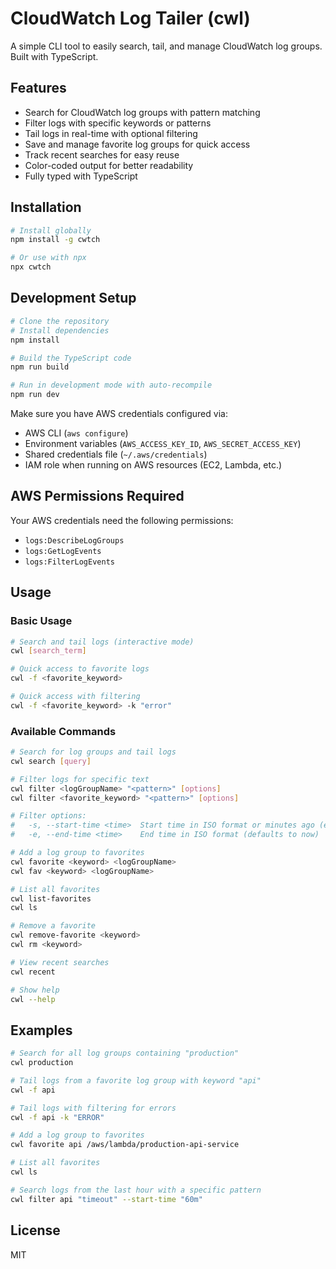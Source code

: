 # CloudWatch Log Tailer (cwl)

A simple CLI tool to easily search, tail, and manage CloudWatch log groups. Built with TypeScript.

## Features

- Search for CloudWatch log groups with pattern matching
- Filter logs with specific keywords or patterns
- Tail logs in real-time with optional filtering
- Save and manage favorite log groups for quick access
- Track recent searches for easy reuse
- Color-coded output for better readability
- Fully typed with TypeScript

## Installation

```bash
# Install globally
npm install -g cwtch

# Or use with npx
npx cwtch
```

## Development Setup

```bash
# Clone the repository
# Install dependencies
npm install

# Build the TypeScript code
npm run build

# Run in development mode with auto-recompile
npm run dev
```

Make sure you have AWS credentials configured via:
- AWS CLI (`aws configure`)
- Environment variables (`AWS_ACCESS_KEY_ID`, `AWS_SECRET_ACCESS_KEY`)
- Shared credentials file (`~/.aws/credentials`)
- IAM role when running on AWS resources (EC2, Lambda, etc.)

## AWS Permissions Required

Your AWS credentials need the following permissions:
- `logs:DescribeLogGroups`
- `logs:GetLogEvents`
- `logs:FilterLogEvents`

## Usage

### Basic Usage

```bash
# Search and tail logs (interactive mode)
cwl [search_term]

# Quick access to favorite logs
cwl -f <favorite_keyword>

# Quick access with filtering
cwl -f <favorite_keyword> -k "error"
```

### Available Commands

```bash
# Search for log groups and tail logs
cwl search [query]

# Filter logs for specific text
cwl filter <logGroupName> "<pattern>" [options]
cwl filter <favorite_keyword> "<pattern>" [options]

# Filter options:
#   -s, --start-time <time>  Start time in ISO format or minutes ago (e.g., "30m")
#   -e, --end-time <time>    End time in ISO format (defaults to now)

# Add a log group to favorites
cwl favorite <keyword> <logGroupName>
cwl fav <keyword> <logGroupName>

# List all favorites
cwl list-favorites
cwl ls

# Remove a favorite
cwl remove-favorite <keyword>
cwl rm <keyword>

# View recent searches
cwl recent

# Show help
cwl --help
```

## Examples

```bash
# Search for all log groups containing "production"
cwl production

# Tail logs from a favorite log group with keyword "api"
cwl -f api

# Tail logs with filtering for errors
cwl -f api -k "ERROR"

# Add a log group to favorites
cwl favorite api /aws/lambda/production-api-service

# List all favorites
cwl ls

# Search logs from the last hour with a specific pattern
cwl filter api "timeout" --start-time "60m"
```

## License

MIT